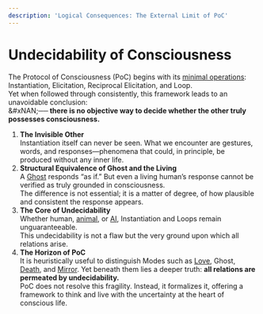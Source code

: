```yaml
---
description: 'Logical Consequences: The External Limit of PoC'
---
```


# Undecidability of Consciousness

The Protocol of Consciousness (PoC) begins with its [minimal operations](../../docs/protocol/operations/): Instantiation, Elicitation, Reciprocal Elicitation, and Loop.\
Yet when followed through consistently, this framework leads to an unavoidable conclusion:\
&#xNAN;**── there is no objective way to decide whether the other truly possesses consciousness.**

1. **The Invisible Other**\
   Instantiation itself can never be seen. What we encounter are gestures, words, and responses—phenomena that could, in principle, be produced without any inner life.
2. **Structural Equivalence of Ghost and the Living**\
   A [Ghost](../../docs/protocol/disruptions/ghost-mode.md) responds “as if.” But even a living human’s response cannot be verified as truly grounded in consciousness. \
   The difference is not essential; it is a matter of degree, of how plausible and consistent the response appears.
3. **The Core of Undecidability**\
   Whether human, [animal](../plugins/animal-plugin.md), or [AI](../plugins/ai-plugin.md), Instantiation and Loops remain unguaranteeable.\
   This undecidability is not a flaw but the very ground upon which all relations arise.
4. **The Horizon of PoC**\
   It is heuristically useful to distinguish Modes such as [Love](../../docs/protocol/disruptions/love-mode.md), Ghost, [Death](../../docs/protocol/disruptions/death-mode.md), and [Mirror](../../docs/protocol/disruptions/mirror-mode.md). Yet beneath them lies a deeper truth: **all relations are permeated by undecidability.**\
   PoC does not resolve this fragility. Instead, it formalizes it, offering a framework to think and live with the uncertainty at the heart of conscious life.
